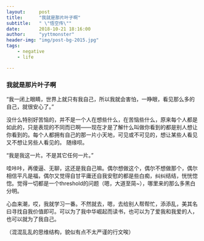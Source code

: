 ```yaml
---
layout:     post
title:      "我就是那片叶子啊"
subtitle:   " \"悟空传\""
date:       2018-10-21 18:16:00
author:     "yyttmonster"
header-img: "img/post-bg-2015.jpg"
tags:
    - negative
    - life

---
```


### 我就是那片叶子啊

 “我一闭上眼睛，世界上就只有我自己，所以我就会害怕，一睁眼，看见那么多的自己，就很安心了。”

没什么特别好苦恼的，并不是一个人在想些什么，在苦恼些什么，原来每个人都是如此的，只是表现的不同而已啊——现在才是了解什么叫做你看到的都是别人想让你看到的。每个人都拥有自己的那一片小天地，可见或不可见的，想让某些人看见又不想让另些人看见的。
随缘呗。

“我是我这一片。不是其它任何一片。”

哇咔咔，再傻逼、无聊，这还是我自己嘛。偶尔想做这个，偶尔不想做那个，偶尔相信平凡是福，偶尔又觉得自甘平庸还自我安慰的都是些白痴，纠纠结结，恍恍惚惚。觉得一切都是一个threshold的问题（嗯，大道至简~），哪里来的那么多黑白分明。

心血来潮，哎，我就学习一番。不然就去，嗯，去给别人帮帮忙，添添乱，美其名曰寻找自我价值即可。可以为了我中华崛起而读书，也可以为了爱我和我爱的人，也可以就为了我自己。

（混混乱乱的思维结构，貌似有点不太严谨的行文唉）